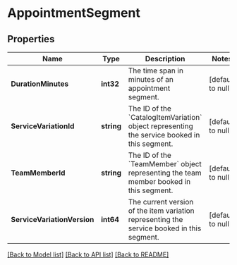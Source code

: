 # AppointmentSegment

## Properties
Name | Type | Description | Notes
------------ | ------------- | ------------- | -------------
**DurationMinutes** | **int32** | The time span in minutes of an appointment segment. | [default to null]
**ServiceVariationId** | **string** | The ID of the &#x60;CatalogItemVariation&#x60; object representing the service booked in this segment. | [default to null]
**TeamMemberId** | **string** | The ID of the &#x60;TeamMember&#x60; object representing the team member booked in this segment. | [default to null]
**ServiceVariationVersion** | **int64** | The current version of the item variation representing the service booked in this segment. | [default to null]

[[Back to Model list]](../README.md#documentation-for-models) [[Back to API list]](../README.md#documentation-for-api-endpoints) [[Back to README]](../README.md)

